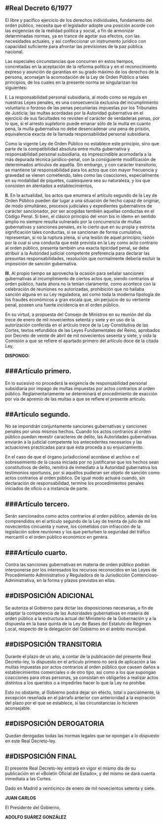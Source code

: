 #Real Decreto 6/1977
---

El libre y pacífico ejercicio de los derechos individuales, fundamento del orden público, necesita que el legislador adopte una posición acorde con las exigencias de la realidad política y social, a fin de armonizar determinadas normas, ya en trance de agotar sus efectos, con las necesidades actuales, y así confeccionar un instrumento jurídico con capacidad suficiente para afrontar las previsiones de la paz pública nacional.

Las especiales circunstancias que concurren en estos tiempos, concretadas en la aceptación de la reforma política y en el reconocimiento expreso y asunción de garantías en su grado máximo de los derechos de la persona, aconsejan la acomodación de la Ley de Orden Público a tales principios, de los cuales en la presente norma se singularizan los siguientes:

**I.** La responsabilidad personal subsidiaria, al modo como se regula en nuestras Leyes penales, es una consecuencia exclusiva del incumplimiento voluntario o forzoso de las penas pecuniarias impuestas por los Tribunales de Justicia; las multas acordadas por la Autoridad gubernativa en el ejercicio de sus facultades no revisten el carácter de verdaderas penas, por lo que, si el arresto supletorio puede emanar sólo de la multa en cuanto pena, la multa gubernativa no debe desencadenar una pena de prisión, equivalencia exacta de la llamada responsabilidad personal subsidiaria.

Como la vigente Ley de Orden Público no establece este principio, sino que parte de la compatibilidad absoluta entre multa gubernativa y responsabilidad personal subsidiaria, es imprescindible acomodarla a la más depurada técnica jurídico-penal, con la consiguiente modificación de determinados artículos de aquélla. Sin embargo, y con carácter transitorio, se mantiene tal responsabilidad para los actos que con mayor frecuencia y gravedad se vienen cometiendo, tales como las coacciones, especialmente en su modalidad de piquetes, cualesquiera sea su naturaleza, y los que consisten en atentados a establecimientos,

**II.** En la actualidad, los actos que enumera el artículo segundo de la Ley de Orden Público pueden dar lugar a una situación de hecho capaz de originar, de modo simultáneo, procesos judiciales y expedientes gubernativos de carácter sancionador, por ser acogidas también aquellas conductas en el Código Penal. Si bien, el clásico principio del «non bis in ídem» en sentido amplio no siempre resulta vulnerado por la concurrencia de multas gubernativas y sanciones penales, es lo cierto que en su propia y estricta significación tales conductas, si se sancionan de forma cumulativa, representan, si no la ruptura plena, sí una lesión de aquel principio; razón por la cual si una conducta que esté prevista en la Ley como acto contrario al orden público, presenta también una exacta tipicidad penal, se debe atribuir a la Autoridad judicial competente preferencia para declarar las presuntas responsabilidades, resolución que normalmente debería excluir la imposición de sanción gubernativa.

**III.** Al propio tiempo se aprovecha la ocasión para señalar sanciones gubernativas al incumplimiento de ciertos actos que, siendo contrarios al orden público, hasta ahora no la tenían claramente, como acontece con la celebración de reuniones no autorizadas, prohibición que no hallaba sanción alguna en su Ley reguladora, así como toda la moderna tipología de los fraudes económicos a gran escala que, sin perjuicio de su vertiente penal, poseen una fuerte incidencia en el orden público.

En su virtud, a propuesta del Consejo de Ministros en su reunión del día trece de enero de mil novecientos setenta y siete y en uso de la autorización conferida en el artículo trece de la Ley Constitutiva de las Cortes, textos refundidos de las Leyes Fundamentales del Reino, aprobados por Decreto de veinte de abril de mil novecientos sesenta y siete, y oída la Comisión a que se refiere el apartado primero del artículo doce de la citada Ley,

**DISPONGO:**

###Artículo primero.
---

En lo sucesivo no procederá la exigencia de responsabilidad personal subsidiaria por impago de multas impuestas por actos contrarios al orden público. Reglamentariamente se determinará el procedimiento de exacción por vía de apremio de las multas a que se refiere el presente artículo.

##Artículo segundo.
---

No se impondrán conjuntamente sanciones gubernativas y sanciones penales por unos mismos hechos. Cuando los actos contrarios al orden público puedan revestir caracteres de delito, las Autoridades gubernativas enviarán a la judicial competente los antecedentes necesarios y las actuaciones practicadas para que ésta proceda a su enjuiciamiento.

En el caso de que el órgano jurisdiccional acordase el archivo o el sobreseimiento de la causa iniciada por no justificarse que los hechos sean constitutivos de delito, remitirá de inmediato a la Autoridad gubernativa los testimonios oportunos, por si aquéllos pudieran ser objeto de sanción como actos contrarios al orden público. De igual modo actuará cuando, sin declaración de responsabilidad, termine los procedimientos penales iniciados de oficio o a instancia de parte.

###Artículo tercero.
---

Serán sancionados como actos contrarios al orden público, además de los comprendidos en el artículo segundo de la Ley de treinta de julio de mil novecientos cincuenta y nueve, los cometidos con infracción de la legislación sobre reuniones y los que perturben la seguridad del tráfico mercantil o el orden público económico en genera.

###Artículo cuarto.
---

Contra las sanciones gubernativas en materia de orden público podrán interponerse por los interesados los recursos reconocidos en las Leyes de Procedimiento Administrativo y Reguladora de la Jurisdicción Contencioso-Administrativa, en la forma y plazos previstos en ellas.

##DISPOSICIÓN ADICIONAL
---

Se autoriza al Gobierno para dictar las disposiciones necesarias, a fin de adaptar la competencia de las Autoridades gubernativas en materia de orden público a la estructura actual del Ministerio de la Gobernación y a la dispuesta en la base quinta de la Ley de Bases del Estatuto de Régimen Local, respecto de la delegación del Gobierno en el ámbito municipal.

##DISPOSICIÓN TRANSITORIA
---

Durante el plazo de un año, a contar de la publicación del presente Real Decreto-ley, lo dispuesto en el artículo primero no será de aplicación a las multas impuestas por actos contrarios al orden público que causen daños a establecimientos comerciales o de otro tipo, así como a los que supongan coacciones para otras personas, ya consistan en obligarles a realizar actos distintos a los queridos o a impedirles hacer lo que la Ley no prohíbe.

Esto no obstante, al Gobierno podrá dejar sin efecto, total o parcialmente, la excepción reseñada en el párrafo anterior con anterioridad a la expiración del plazo por el que se establece, si las circunstancias lo hicieren aconsejable.

##DISPOSICIÓN DEROGATORIA
---

Quedan derogadas todas las normas legales que se opongan a lo dispuesto en este Real Decreto-ley.

##DISPOSICIÓN FINAL
---

El presente Real Decreto-ley entrará en vigor el mismo día de su publicación en el «Boletín Oficial del Estado», y del mismo se dará cuenta inmediata a las Cortes.

Dado en Madrid a veinticinco de enero de mil novecientos setenta y siete.

**JUAN CARLOS**

El Presidente del Gobierno,

**ADOLFO SUÁREZ GONZÁLEZ**